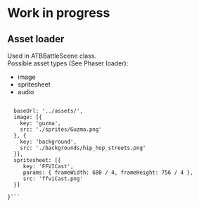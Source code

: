 # Work in progress

## Asset loader
Used in ATBBattleScene class. <br>
Possible asset types (See Phaser loader):
- image
- spritesheet
- audio

```var assets = {

  baseUrl: '../assets/',
  image: [{
    key: 'guzma',
    src: './sprites/Guzma.png'
  }, {
    key: 'background',
    src: './backgrounds/hip_hop_streets.png'
  }],
  spritesheet: [{
     key: 'FFVICast', 
     params: { frameWidth: 680 / 4, frameHeight: 756 / 4 }, 
     src: 'ffviCast.png'
  }]

}```
